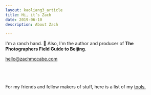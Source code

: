 ```yaml
---
layout: kaoliang3_article
title: Hi, it’s Zach
date: 2019-06-10
description: About Zach

---
```




I'm a ranch hand.  🍃  Also, I'm the author and producer of **The Photographers Field Guide to Beijing**.


<div class="cta-box" style="margin-bottom:5em">
  <p><a href="mailto:hello@zachmccabe.com">hello@zachmccabe.com</a></p>
</div>


For my friends and fellow makers of stuff, here is a list of my [tools.](https://www.zachmccabe.com/tools.html)
